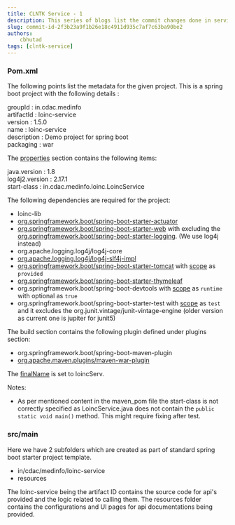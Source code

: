 ```yaml
---
title: CLNTK Service - 1
description: This series of blogs list the commit changes done in service repo for CLNTK toolkit
slug: commit-id-2f3b23a9f1b26e18c4911d935c7af7c63ba90be2
authors:
    cbhutad
tags: [clntk-service]
---
```


### Pom.xml

The following points list the metadata for the given project. This is a spring boot project with the following details :

groupId : in.cdac.medinfo<br/>
artifactId : loinc-service<br/>
version : 1.5.0<br/>
name : loinc-service<br/>
description : Demo project for spring boot<br/>
packaging : war<br/>

The [properties](https://maven.apache.org/pom.html#Properties) section contains the following items:

java.version : 1.8<br/>
log4j2.version : 2.17.1<br/>
start-class : in.cdac.medinfo.loinc.LoincService<br/>

The following dependencies are required for the project:
- loinc-lib
- [org.springframework.boot/spring-boot-starter-actuator](../docs/maven_dependencies#spring-boot-starter-actuator)
- [org.springframework.boot/spring-boot-starter-web](../docs/maven_dependencies#spring-boot-starter-web) with excluding the [org.springframework.boot/spring-boot-starter-logging](../docs/maven_dependencies#spring-boot-starter-logging). (We use log4j instead)
- org.apache.logging.log4j/log4j-core 
- [org.apache.logging.log4j/log4j-slf4j-impl](../docs/maven_dependencies#log4j-slf4j-impl)
- [org.springframework.boot/spring-boot-starter-tomcat](../docs/maven_dependencies#spring-boot-starter-tomcat) with [scope](https://maven.apache.org/guides/introduction/introduction-to-dependency-mechanism.html#Dependency_Scope) as `provided`
- [org.springframework.boot/spring-boot-starter-thymeleaf](../docs/maven_dependencies#spring-boot-starter-thymeleaf)
- org.springframework.boot/spring-boot-devtools with [scope](https://maven.apache.org/guides/introduction/introduction-to-dependency-mechanism.html#Dependency_Scope) as `runtime` with optional as `true`
- org.springframework.boot/spring-boot-starter-test with [scope](https://maven.apache.org/guides/introduction/introduction-to-dependency-mechanism.html#Dependency_Scope) as `test` and it excludes the org.junit.vintage/junit-vintage-engine (older version as current one is jupiter for junit5)

The build section contains the following plugin defined under plugins section:
- org.springframework.boot/spring-boot-maven-plugin
- [org.apache.maven.plugins/maven-war-plugin](https://maven.apache.org/plugins/maven-war-plugin/index.html)

The [finalName](../docs/maven_pom#build-finalname-element) is set to loincServ. 

Notes:

- As per mentioned content in the maven_pom file the start-class is not correctly specified as LoincService.java does not contain the `public static void main()` method. This might require fixing after test.

### src/main

Here we have 2 subfolders which are created as part of standard spring boot starter project template.

- in/cdac/medinfo/loinc-service
- resources

The loinc-service being the artifact ID contains the source code for api's provided and the logic related to calling them. The resources folder contains the configurations and UI pages for api documentations being provided.